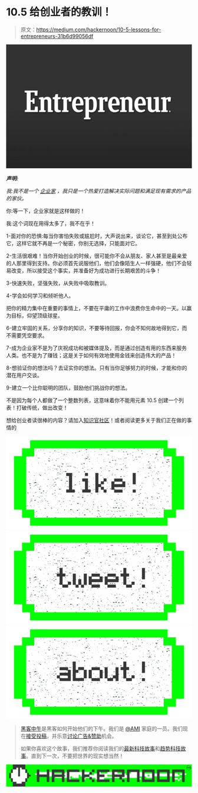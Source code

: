 # 10.5 给创业者的教训！

> 原文：<https://medium.com/hackernoon/10-5-lessons-for-entrepreneurs-31b6d99056df>

![](img/846d73c4a5f6e6dd128143ecc1e0ec57.png)

***声明:***

*我:我不是一个* [*企业家*](https://hackernoon.com/tagged/entrepreneur) *，我只是一个热爱打造解决实际问题和满足现有需求的产品的家伙。*

你:等一下，企业家就是这样做的！

我:这个词现在用得太多了，我不在乎！

1-面对你的恐惧:每当你害怕失败或尴尬时，大声说出来，谈论它，甚至到处公布它，这样它就不再是一个秘密，你别无选择，只能面对它。

2-生活很艰难！当你开始创业的时候，很可能你不会从朋友、家人甚至是最亲爱的人那里得到支持。你必须首先说服他们，他们会像陌生人一样强硬，他们不会轻易改变，所以接受这个事实，并准备好为成功进行长期艰苦的斗争！

3-快速失败，坚强失败，从失败中吸取教训。

4-学会如何学习和倾听他人。

把你的精力集中在重要的事情上，不要在平庸的工作中浪费你生命中的一天。以赢为目标，仰望顶级球星。

6-建立牢固的关系，分享你的知识，不要等待回报，你会不知何故地得到它，而不需要凭空要求。

7-成为企业家不是为了庆祝成功和被媒体提及，而是通过创造有用的东西来服务人类。也不是为了赚钱；这是关于如何有效地使用金钱来创造伟大的产品！

8-想验证你的想法吗？去证实你的想法。只有当你足够努力的时候，才能和你的潜在用户交谈。

9-建立一个比你聪明的团队，鼓励他们挑战你的想法。

不是因为每个人都做了一个整数列表，这意味着你不能用元素 10.5 创建一个列表！打破传统，做出改变！

想给创业者读很棒的内容？请加入[知识官社区](http://knowledgeofficer.com)！或者阅读更多关于我们正在做的事情的

[![](img/50ef4044ecd4e250b5d50f368b775d38.png)](http://bit.ly/HackernoonFB)[![](img/979d9a46439d5aebbdcdca574e21dc81.png)](https://goo.gl/k7XYbx)[![](img/2930ba6bd2c12218fdbbf7e02c8746ff.png)](https://goo.gl/4ofytp)

> [黑客中午](http://bit.ly/Hackernoon)是黑客如何开始他们的下午。我们是 [@AMI](http://bit.ly/atAMIatAMI) 家庭的一员。我们现在[接受投稿](http://bit.ly/hackernoonsubmission)，并乐意[讨论广告&赞助](mailto:partners@amipublications.com)机会。
> 
> 如果你喜欢这个故事，我们推荐你阅读我们的[最新科技故事](http://bit.ly/hackernoonlatestt)和[趋势科技故事](https://hackernoon.com/trending)。直到下一次，不要把世界的现实想当然！

![](img/be0ca55ba73a573dce11effb2ee80d56.png)